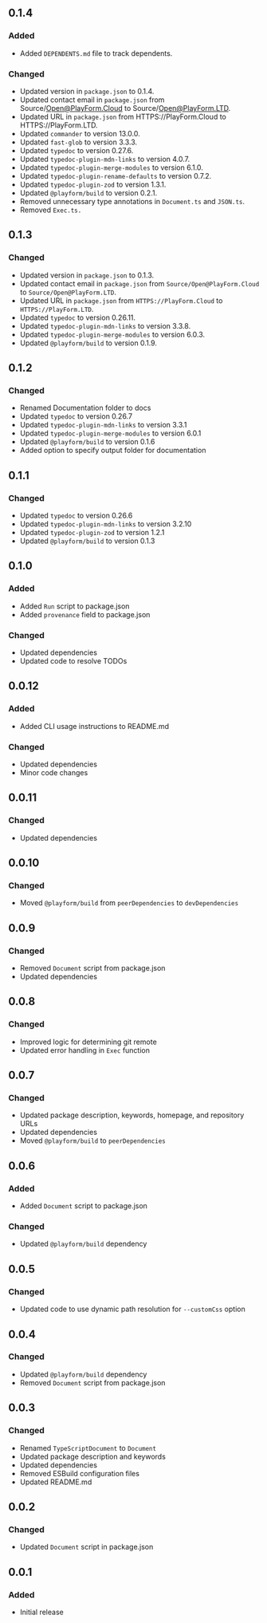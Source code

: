 ## 0.1.4

### Added

- Added `DEPENDENTS.md` file to track dependents.

### Changed

- Updated version in `package.json` to 0.1.4.
- Updated contact email in `package.json` from Source/Open@PlayForm.Cloud to
  Source/Open@PlayForm.LTD.
- Updated URL in `package.json` from HTTPS://PlayForm.Cloud to
  HTTPS://PlayForm.LTD.
- Updated `commander` to version 13.0.0.
- Updated `fast-glob` to version 3.3.3.
- Updated `typedoc` to version 0.27.6.
- Updated `typedoc-plugin-mdn-links` to version 4.0.7.
- Updated `typedoc-plugin-merge-modules` to version 6.1.0.
- Updated `typedoc-plugin-rename-defaults` to version 0.7.2.
- Updated `typedoc-plugin-zod` to version 1.3.1.
- Updated `@playform/build` to version 0.2.1.
- Removed unnecessary type annotations in `Document.ts` and `JSON.ts`.
- Removed `Exec.ts.`

## 0.1.3

### Changed

- Updated version in `package.json` to 0.1.3.
- Updated contact email in `package.json` from `Source/Open@PlayForm.Cloud` to
  `Source/Open@PlayForm.LTD`.
- Updated URL in `package.json` from `HTTPS://PlayForm.Cloud` to
  `HTTPS://PlayForm.LTD`.
- Updated `typedoc` to version 0.26.11.
- Updated `typedoc-plugin-mdn-links` to version 3.3.8.
- Updated `typedoc-plugin-merge-modules` to version 6.0.3.
- Updated `@playform/build` to version 0.1.9.

## 0.1.2

### Changed

- Renamed Documentation folder to docs
- Updated `typedoc` to version 0.26.7
- Updated `typedoc-plugin-mdn-links` to version 3.3.1
- Updated `typedoc-plugin-merge-modules` to version 6.0.1
- Updated `@playform/build` to version 0.1.6
- Added option to specify output folder for documentation

## 0.1.1

### Changed

- Updated `typedoc` to version 0.26.6
- Updated `typedoc-plugin-mdn-links` to version 3.2.10
- Updated `typedoc-plugin-zod` to version 1.2.1
- Updated `@playform/build` to version 0.1.3

## 0.1.0

### Added

- Added `Run` script to package.json
- Added `provenance` field to package.json

### Changed

- Updated dependencies
- Updated code to resolve TODOs

## 0.0.12

### Added

- Added CLI usage instructions to README.md

### Changed

- Updated dependencies
- Minor code changes

## 0.0.11

### Changed

- Updated dependencies

## 0.0.10

### Changed

- Moved `@playform/build` from `peerDependencies` to `devDependencies`

## 0.0.9

### Changed

- Removed `Document` script from package.json
- Updated dependencies

## 0.0.8

### Changed

- Improved logic for determining git remote
- Updated error handling in `Exec` function

## 0.0.7

### Changed

- Updated package description, keywords, homepage, and repository URLs
- Updated dependencies
- Moved `@playform/build` to `peerDependencies`

## 0.0.6

### Added

- Added `Document` script to package.json

### Changed

- Updated `@playform/build` dependency

## 0.0.5

### Changed

- Updated code to use dynamic path resolution for `--customCss` option

## 0.0.4

### Changed

- Updated `@playform/build` dependency
- Removed `Document` script from package.json

## 0.0.3

### Changed

- Renamed `TypeScriptDocument` to `Document`
- Updated package description and keywords
- Updated dependencies
- Removed ESBuild configuration files
- Updated README.md

## 0.0.2

### Changed

- Updated `Document` script in package.json

## 0.0.1

### Added

- Initial release
